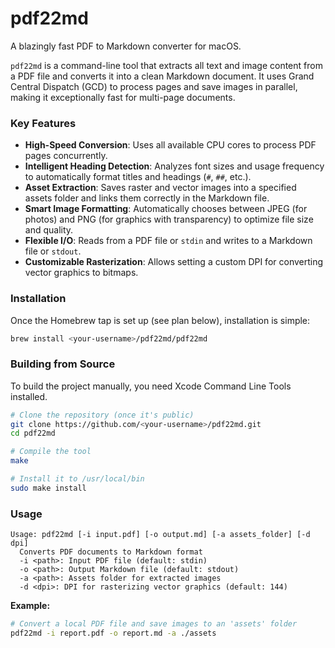 # pdf22md

A blazingly fast PDF to Markdown converter for macOS.

`pdf22md` is a command-line tool that extracts all text and image content from a PDF file and converts it into a clean Markdown document. It uses Grand Central Dispatch (GCD) to process pages and save images in parallel, making it exceptionally fast for multi-page documents.

### Key Features

  * **High-Speed Conversion**: Uses all available CPU cores to process PDF pages concurrently.
  * **Intelligent Heading Detection**: Analyzes font sizes and usage frequency to automatically format titles and headings (`#`, `##`, etc.).
  * **Asset Extraction**: Saves raster and vector images into a specified assets folder and links them correctly in the Markdown file.
  * **Smart Image Formatting**: Automatically chooses between JPEG (for photos) and PNG (for graphics with transparency) to optimize file size and quality.
  * **Flexible I/O**: Reads from a PDF file or `stdin` and writes to a Markdown file or `stdout`.
  * **Customizable Rasterization**: Allows setting a custom DPI for converting vector graphics to bitmaps.

### Installation

Once the Homebrew tap is set up (see plan below), installation is simple:

```bash
brew install <your-username>/pdf22md/pdf22md
```

### Building from Source

To build the project manually, you need Xcode Command Line Tools installed.

```bash
# Clone the repository (once it's public)
git clone https://github.com/<your-username>/pdf22md.git
cd pdf22md

# Compile the tool
make

# Install it to /usr/local/bin
sudo make install
```

### Usage

```
Usage: pdf22md [-i input.pdf] [-o output.md] [-a assets_folder] [-d dpi]
  Converts PDF documents to Markdown format
  -i <path>: Input PDF file (default: stdin)
  -o <path>: Output Markdown file (default: stdout)
  -a <path>: Assets folder for extracted images
  -d <dpi>: DPI for rasterizing vector graphics (default: 144)
```

**Example:**

```bash
# Convert a local PDF file and save images to an 'assets' folder
pdf22md -i report.pdf -o report.md -a ./assets
```
